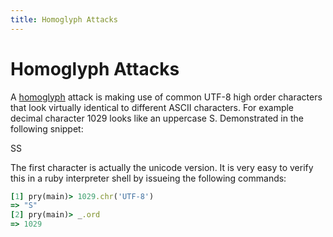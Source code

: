 ```yaml
---
title: Homoglyph Attacks
---
```


# Homoglyph Attacks

A [homoglyph][1] attack is making use of common UTF-8 high order characters
that look virtually identical to different ASCII characters. For example
decimal character 1029 looks like an uppercase S. Demonstrated in the following
snippet:

ЅS

The first character is actually the unicode version. It is very easy to verify
this in a ruby interpreter shell by issueing the following commands:

```ruby
[1] pry(main)> 1029.chr('UTF-8')
=> "Ѕ"
[2] pry(main)> _.ord
=> 1029
```

[1]: http://www.irongeek.com/homoglyph-attack-generator.php

